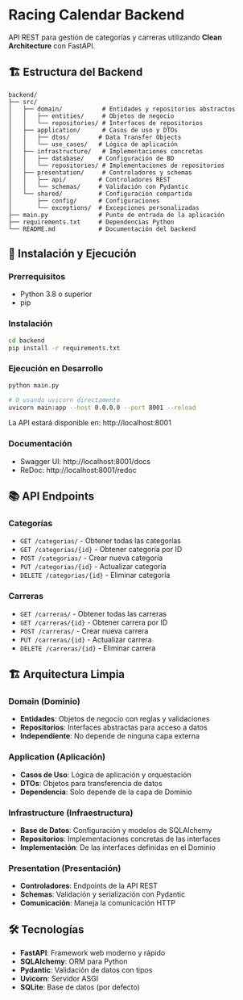 # Racing Calendar Backend

API REST para gestión de categorías y carreras utilizando **Clean Architecture** con FastAPI.

## 🏗️ Estructura del Backend

```
backend/
├── src/
│   ├── domain/           # Entidades y repositorios abstractos
│   │   ├── entities/     # Objetos de negocio
│   │   └── repositories/ # Interfaces de repositorios
│   ├── application/      # Casos de uso y DTOs
│   │   ├── dtos/        # Data Transfer Objects
│   │   └── use_cases/   # Lógica de aplicación
│   ├── infrastructure/   # Implementaciones concretas
│   │   ├── database/    # Configuración de BD
│   │   └── repositories/ # Implementaciones de repositorios
│   ├── presentation/     # Controladores y schemas
│   │   ├── api/         # Controladores REST
│   │   └── schemas/     # Validación con Pydantic
│   └── shared/          # Configuración compartida
│       ├── config/      # Configuraciones
│       └── exceptions/  # Excepciones personalizadas
├── main.py              # Punto de entrada de la aplicación
├── requirements.txt     # Dependencias Python
└── README.md            # Documentación del backend
```

## 🚀 Instalación y Ejecución

### Prerrequisitos
- Python 3.8 o superior
- pip

### Instalación
```bash
cd backend
pip install -r requirements.txt
```

### Ejecución en Desarrollo
```bash
python main.py

# O usando uvicorn directamente
uvicorn main:app --host 0.0.0.0 --port 8001 --reload
```

La API estará disponible en: http://localhost:8001

### Documentación
- Swagger UI: http://localhost:8001/docs
- ReDoc: http://localhost:8001/redoc

## 📚 API Endpoints

### Categorías
- `GET /categorias/` - Obtener todas las categorías
- `GET /categorias/{id}` - Obtener categoría por ID
- `POST /categorias/` - Crear nueva categoría
- `PUT /categorias/{id}` - Actualizar categoría
- `DELETE /categorias/{id}` - Eliminar categoría

### Carreras
- `GET /carreras/` - Obtener todas las carreras
- `GET /carreras/{id}` - Obtener carrera por ID
- `POST /carreras/` - Crear nueva carrera
- `PUT /carreras/{id}` - Actualizar carrera
- `DELETE /carreras/{id}` - Eliminar carrera

## 🏗️ Arquitectura Limpia

### Domain (Dominio)
- **Entidades**: Objetos de negocio con reglas y validaciones
- **Repositorios**: Interfaces abstractas para acceso a datos
- **Independiente**: No depende de ninguna capa externa

### Application (Aplicación)
- **Casos de Uso**: Lógica de aplicación y orquestación
- **DTOs**: Objetos para transferencia de datos
- **Dependencia**: Solo depende de la capa de Dominio

### Infrastructure (Infraestructura)
- **Base de Datos**: Configuración y modelos de SQLAlchemy
- **Repositorios**: Implementaciones concretas de las interfaces
- **Implementación**: De las interfaces definidas en el Dominio

### Presentation (Presentación)
- **Controladores**: Endpoints de la API REST
- **Schemas**: Validación y serialización con Pydantic
- **Comunicación**: Maneja la comunicación HTTP

## 🛠️ Tecnologías

- **FastAPI**: Framework web moderno y rápido
- **SQLAlchemy**: ORM para Python
- **Pydantic**: Validación de datos con tipos
- **Uvicorn**: Servidor ASGI
- **SQLite**: Base de datos (por defecto)
